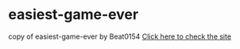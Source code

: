 # easiest-game-ever
copy of easiest-game-ever by Beat0154
[Click here to check the site](https://s2k-web.github.io/js1/)
